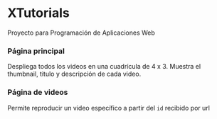 # XTutorials

Proyecto para Programación de Aplicaciones Web

### Página principal
Despliega todos los videos en una cuadrícula de 4 x 3. Muestra el thumbnail, titulo y descripción de cada video.

### Página de videos
Permite reproducir un video específico a partir del `id` recibido por url

